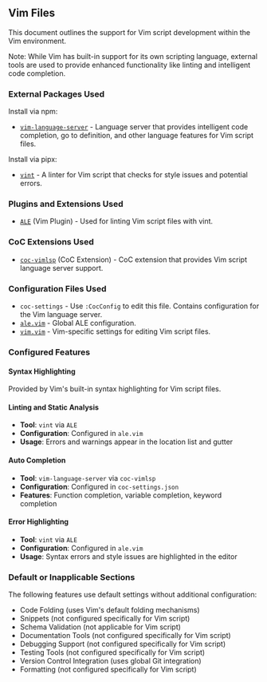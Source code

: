## Vim Files

This document outlines the support for Vim script development within the Vim environment.

Note: While Vim has built-in support for its own scripting language, external tools are used to provide enhanced functionality like linting and intelligent code completion.

### External Packages Used

Install via npm:
* [`vim-language-server`](https://github.com/iamcco/vim-language-server) - Language server that provides intelligent code completion, go to definition, and other language features for Vim script files.

Install via pipx:
* [`vint`](https://github.com/Vimjas/vint) - A linter for Vim script that checks for style issues and potential errors.

### Plugins and Extensions Used

* [`ALE`](https://github.com/dense-analysis/ale) (Vim Plugin) - Used for linting Vim script files with vint.

### CoC Extensions Used

* [`coc-vimlsp`](https://github.com/iamcco/coc-vimlsp) (CoC Extension) - CoC extension that provides Vim script language server support.

### Configuration Files Used

* `coc-settings` - Use `:CocConfig` to edit this file. Contains configuration for the Vim language server.
* [`ale.vim`](../.vim/pack/settings/start/settings/plugin/ale.vim) - Global ALE configuration.
* [`vim.vim`](../.vim/pack/settings/start/settings/after/ftplugin/vim.vim) - Vim-specific settings for editing Vim script files.

### Configured Features

#### Syntax Highlighting
Provided by Vim's built-in syntax highlighting for Vim script files.

#### Linting and Static Analysis
* **Tool**: `vint` via `ALE`
* **Configuration**: Configured in `ale.vim`
* **Usage**: Errors and warnings appear in the location list and gutter

#### Auto Completion
* **Tool**: `vim-language-server` via `coc-vimlsp`
* **Configuration**: Configured in `coc-settings.json`
* **Features**: Function completion, variable completion, keyword completion

#### Error Highlighting
* **Tool**: `vint` via `ALE`
* **Configuration**: Configured in `ale.vim`
* **Usage**: Syntax errors and style issues are highlighted in the editor

### Default or Inapplicable Sections

The following features use default settings without additional configuration:
* Code Folding (uses Vim's default folding mechanisms)
* Snippets (not configured specifically for Vim script)
* Schema Validation (not applicable for Vim script)
* Documentation Tools (not configured specifically for Vim script)
* Debugging Support (not configured specifically for Vim script)
* Testing Tools (not configured specifically for Vim script)
* Version Control Integration (uses global Git integration)
* Formatting (not configured specifically for Vim script)
